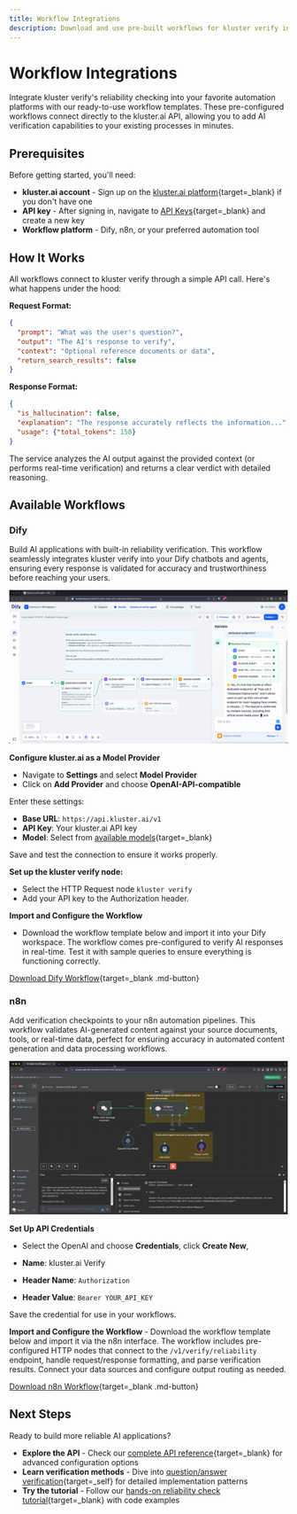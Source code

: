 ```yaml
---
title: Workflow Integrations
description: Download and use pre-built workflows for kluster verify in Dify, n8n, and other platforms using direct API integration.
---
```


# Workflow Integrations

Integrate kluster verify's reliability checking into your favorite automation platforms with our ready-to-use workflow templates. These pre-configured workflows connect directly to the kluster.ai API, allowing you to add AI verification capabilities to your existing processes in minutes.

## Prerequisites

Before getting started, you'll need:

- **kluster.ai account** - Sign up on the [kluster.ai platform](https://platform.kluster.ai/signup){target=_blank} if you don't have one
- **API key** - After signing in, navigate to [API Keys](https://platform.kluster.ai/apikeys){target=_blank} and create a new key
- **Workflow platform** - Dify, n8n, or your preferred automation tool

## How It Works

All workflows connect to kluster verify through a simple API call. Here's what happens under the hood:

**Request Format:**
```json
{
  "prompt": "What was the user's question?",
  "output": "The AI's response to verify", 
  "context": "Optional reference documents or data",
  "return_search_results": false
}
```

**Response Format:**
```json
{
  "is_hallucination": false,
  "explanation": "The response accurately reflects the information...",
  "usage": {"total_tokens": 150}
}
```

The service analyzes the AI output against the provided context (or performs real-time verification) and returns a clear verdict with detailed reasoning.

## Available Workflows

### Dify

Build AI applications with built-in reliability verification. This workflow seamlessly integrates kluster verify into your Dify chatbots and agents, ensuring every response is validated for accuracy and trustworthiness before reaching your users.

![Dify workflow for kluster verify](/images/get-started/verify/dify_workflow.webp)

**Configure kluster.ai as a Model Provider** 

- Navigate to **Settings** and select **Model Provider**
- Click on **Add Provider** and choose **OpenAI-API-compatible**

Enter these settings:

- **Base URL**: `https://api.kluster.ai/v1`
- **API Key**: Your kluster.ai API key
- **Model**: Select from [available models](https://platform.kluster.ai/models){target=_blank}

Save and test the connection to ensure it works properly.

**Set up the kluster verify node:**
- Select the HTTP Request node `kluster verify`
- Add your API key to the Authorization header.

**Import and Configure the Workflow** 

- Download the workflow template below and import it into your Dify workspace. The workflow comes pre-configured to verify AI responses in real-time. Test it with sample queries to ensure everything is functioning correctly.

[Download Dify Workflow](workflows/dify_workflow.yml){target=_blank .md-button}

### n8n

Add verification checkpoints to your n8n automation pipelines. This workflow validates AI-generated content against your source documents, tools, or real-time data, perfect for ensuring accuracy in automated content generation and data processing workflows.

![n8n workflow for kluster verify](/images/get-started/verify/n8n_workflow.webp)

**Set Up API Credentials**

- Select the OpenAI and choose **Credentials**, click **Create New**,

- **Name**: kluster.ai Verify
- **Header Name**: `Authorization`
- **Header Value**: `Bearer YOUR_API_KEY`

Save the credential for use in your workflows.

**Import and Configure the Workflow** - Download the workflow template below and import it via the n8n interface. The workflow includes pre-configured HTTP nodes that connect to the `/v1/verify/reliability` endpoint, handle request/response formatting, and parse verification results. Connect your data sources and configure output routing as needed.

[Download n8n Workflow](workflows/n8n_workflow.json){target=_blank .md-button}


## Next Steps

Ready to build more reliable AI applications?

- **Explore the API** - Check our [complete API reference](/api-reference/reference/){target=_blank} for advanced configuration options
- **Learn verification methods** - Dive into [question/answer verification](/get-started/verify/reliability/question-answer/){target=_self} for detailed implementation patterns
- **Try the tutorial** - Follow our [hands-on reliability check tutorial](/tutorials/klusterai-api/reliability-check/){target=_blank} with code examples